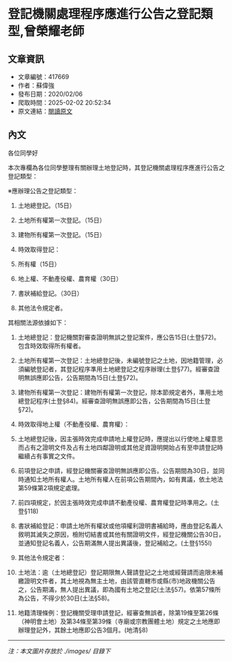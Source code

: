 # 登記機關處理程序應進行公告之登記類型,曾榮耀老師

## 文章資訊
- 文章編號：417669
- 作者：蘇偉強
- 發布日期：2020/02/06
- 爬取時間：2025-02-02 20:52:34
- 原文連結：[閱讀原文](https://real-estate.get.com.tw/Columns/detail.aspx?no=417669)

## 內文
各位同學好

本次專欄為各位同學整理有關辦理土地登記時，其登記機關處理程序應進行公告之登記類型：

※應辦理公告之登記類型：

1. 土地總登記。（15日）

2. 土地所有權第一次登記。（15日）

3. 建物所有權第一次登記。（15日）

4. 時效取得登記：

1. 所有權（15日）

2. 地上權、不動產役權、農育權（30日）

5. 書狀補給登記。（30日）

6. 其他法令規定者。

其相關法源依據如下：

1. 土地總登記：登記機關對審查證明無誤之登記案件，應公告15日(土登§72)。包含時效取得所有權者。

2. 土地所有權第一次登記：土地總登記後，未編號登記之土地，因地籍管理，必須編號登記者，其登記程序準用土地總登記之程序辦理(土登§77)。經審查證明無誤應即公告，公告期間為15日(土登§72)。

3. 建物所有權第一次登記：建物所有權第一次登記，除本節規定者外，準用土地總登記程序(土登§84)。經審查證明無誤應即公告，公告期間為15日(土登§72)。

4. 時效取得地上權（不動產役權、農育權）：

1. 土地總登記後，因主張時效完成申請地上權登記時，應提出以行使地上權意思而占有之證明文件及占有土地四鄰證明或其他足資證明開始占有至申請登記時繼續占有事實之文件。

2. 前項登記之申請，經登記機關審查證明無誤應即公告。公告期間為30日，並同時通知土地所有權人。土地所有權人在前項公告期間內，如有異議，依土地法第59條第2項規定處理。

3. 前四項規定，於因主張時效完成申請不動產役權、農育權登記時準用之。(土登§118)

5. 書狀補給登記：申請土地所有權狀或他項權利證明書補給時，應由登記名義人敘明其滅失之原因，檢附切結書或其他有關證明文件，經登記機關公告30日，並通知登記名義人，公告期滿無人提出異議後，登記補給之。(土登§155I)

6. 其他法令規定者：

1. 土地法：逾（土地總登記）登記期限無人聲請登記之土地或經聲請而逾限未補繳證明文件者，其土地視為無主土地，由該管直轄市或縣(市)地政機關公告之，公告期滿，無人提出異議，即為國有土地之登記(土法§57)。依第57條所為公告，不得少於30日(土法§58)。

2. 地籍清理條例：登記機關受理申請登記，經審查無誤者，除第19條至第26條（神明會土地）及第34條至第39條（寺廟或宗教團體土地）規定之土地應即辦理登記外，其餘土地應即公告3個月。(地清§8)

---
*注：本文圖片存放於 ./images/ 目錄下*
